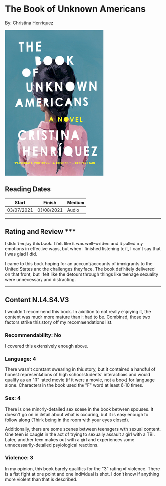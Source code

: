 # The Book of Unknown Americans
By: Christina Henriquez

![The Book of Unknown Americans Cover](../Covers/TheBookOfUnknownAmericans.jpg)

## Reading Dates
| Start | Finish | Medium |
| ---------- | ---------- | ----- |
| 03/07/2021 | 03/08/2021 | Audio |

---

## Rating and Review ***
I didn't enjoy this book. I felt like it was well-written and it pulled my emotions in effective ways, but when I finished listening to it, I can't say that I was glad I did. 

I came to this book hoping for an account/accounts of immigrants to the United States and the challenges they face. The book definitely delivered on that front, but I felt like the detours through things like  teenage sexuality were unnecessary and distracting.

---

## Content N.L4.S4.V3
I wouldn't recommend this book. In addition to not really enjoying it, the content was much more mature than it had to be. Combined, those two factors strike this story off my recommendations list.

### Recommendability: No
I covered this extensively enough above.

### Language: 4
There wasn't constant swearing in this story, but it contained a handful of honest representations of high school students' interactions and would qualify as an "R" rated movie (if it were a movie, not a book) for language alone. Characters in the book used the "F" word at least 6-10 times.

### Sex: 4
There is one minorly-detailed sex scene in the book between spouses. It doesn't go on in detail about what is occuring, but it is easy enough to follow along (Think being in the room with your eyes closed). 

Additionally, there are some scenes between teenagers with sexual content. One teen is caught in the act of trying to sexually assault a girl with a TBI. Later, another teen makes out with a girl and experiences some unnecessarily-detailed psyiological reactions.

### Violence: 3
In my opinion, this book barely qualifies for the "3" rating of violence. There is a fist fight at one point and one individual is shot. I don't know if anything more violent than that is described.